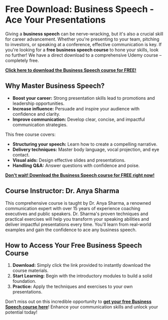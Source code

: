 # Free Download: Business Speech - Ace Your Presentations

Giving a **business speech** can be nerve-wracking, but it's also a crucial skill for career advancement. Whether you're presenting to your team, pitching to investors, or speaking at a conference, effective communication is key. If you're looking for a **free business speech course** to hone your skills, look no further! We have a direct download to a comprehensive Udemy course – completely free.

[**Click here to download the Business Speech course for FREE!**](https://udemywork.com/business-speech)

## Why Master Business Speech?

*   **Boost your career:** Strong presentation skills lead to promotions and leadership opportunities.
*   **Increase influence:** Persuade and inspire your audience with confidence and clarity.
*   **Improve communication:** Develop clear, concise, and impactful communication strategies.

This free course covers:

*   **Structuring your speech:** Learn how to create a compelling narrative.
*   **Delivery techniques:** Master body language, vocal projection, and eye contact.
*   **Visual aids:** Design effective slides and presentations.
*   **Handling Q&A:** Answer questions with confidence and poise.

[**Don't wait! Download the Business Speech course for FREE right now!**](https://udemywork.com/business-speech)

## Course Instructor: Dr. Anya Sharma

This comprehensive course is taught by Dr. Anya Sharma, a renowned communication expert with over 15 years of experience coaching executives and public speakers. Dr. Sharma's proven techniques and practical exercises will help you transform your speaking abilities and deliver impactful presentations every time. You'll learn from real-world examples and gain the confidence to ace any business speech.

## How to Access Your Free Business Speech Course

1.  **Download:** Simply click the link provided to instantly download the course materials.
2.  **Start Learning:** Begin with the introductory modules to build a solid foundation.
3.  **Practice:** Apply the techniques and exercises to your own presentations.

Don’t miss out on this incredible opportunity to **[get your free Business Speech course here](https://udemywork.com/business-speech)**! Enhance your communication skills and unlock your potential today!
